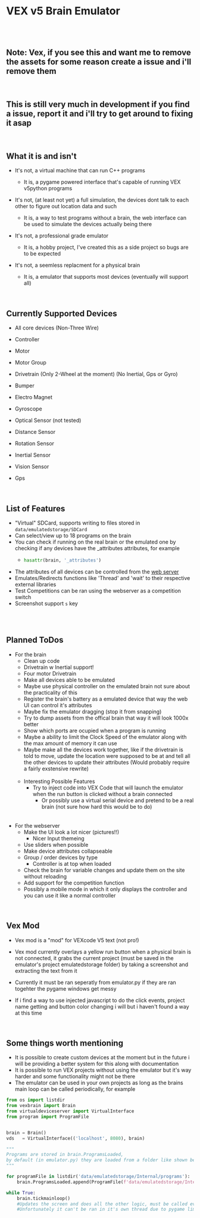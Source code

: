 <h1>VEX v5 Brain Emulator</h1>
<br>
<br>
<h2>Note: Vex, if you see this and want me to remove the assets for some reason create a issue and i'll remove them</h2>
<br>
<h2>This is still very much in development if you find a issue, report it and i'll try to get around to fixing it asap</h2>
<br>
<h2>What it is and isn't</h2>

 - It's not, a virtual machine that can run C++ programs
    - It is, a pygame powered interface that's capable of running VEX v5python programs

 - It's not, (at least not yet) a full simulation, the devices dont talk to each other to figure out location data and such
    - It is, a way to test programs without a brain, the web interface can be used to simulate the devices actually being there

 - It's not, a professional grade emulator
    - It is, a hobby project, I've created this as a side project so bugs are to be expected

 - It's not, a seemless replacment for a physical brain
    - It is, a emulator that supports most devices (eventually will support all)

<br>
<h2>Currently Supported Devices</h2>

- All core devices (Non-Three Wire)

- Controller
- Motor
- Motor Group
- Drivetrain (Only 2-Wheel at the moment) (No Inertial, Gps or Gyro)
- Bumper
- Electro Magnet
- Gyroscope
- Optical Sensor (not tested)
- Distance Sensor
- Rotation Sensor
- Inertial Sensor
- Vision Sensor
- Gps

<br>
<h2>List of Features</h2>

 - "Virtual" SDCard, supports writing to files stored in `data/emulatedstorage/SDCard`
 - Can select/view up to 18 programs on the brain
 - You can check if running on the real brain or the emulated one by checking if any devices have the _attributes attributes, for example
   -  ```python
      hasattr(brain, '_attributes')
 - The attributes of all devices can be controlled from the [web server](http://localhost:8080)
 - Emulates/Redirects functions like 'Thread' and 'wait' to their respective external libraries
 - Test Competitions can be ran using the webserver as a competition switch 
 - Screenshot support `s` key

<br><br>
<h2>Planned ToDos</h2>

 - For the brain
    - Clean up code
    - Drivetrain w Inertial support!
    - Four motor Drivetrain
    - Make all devices able to be emulated
    - Maybe use physical controller on the emulated brain not sure about the practicality of this
    - Register the brain's battery as a emulated device that way the web UI can control it's attributes
    - Maybe fix the emulator dragging (stop it from snapping)
    - Try to dump assets from the offical brain that way it will look 1000x better
    - Show which ports are ocupied when a program is running
    - Maybe a ability to limit the Clock Speed of the emulator along with the max amount of memory it can use
    - Maybe make all the devices work together, like if the drivetrain is told to move, update the location were supposed to be at and
        tell all the other devices to update their attributes (Would probably require a fairly exstensive rewrite)
    <br><br>
    - Interesting Possible Features
        - Try to inject code into VEX Code that will launch the emulator when the run button is clicked without a brain connected
            - Or possibly use a virtual serial device and pretend to be a real brain (not sure how hard this would be to do)
 <br><br><br>   
 - For the webserver
    - Make the UI look a lot nicer (pictures!!)
        - Nicer Input themeing
    - Use sliders when possible
    - Make device attributes collapseable
    - Group / order devices by type
        - Controller is at top when loaded
    - Check the brain for variable changes and update them on the site without reloading
    - Add support for the competition function
    - Possibly a mobile mode in which it only displays the controller and you can use it like a normal controller

<br>
<h2>Vex Mod</h2>
 
 - Vex mod is a "mod" for VEXcode V5 text (not pro!)

 - Vex mod currently overlays a yellow run button when a physical brain is not connected, it grabs the current project (must be saved in the emulator's project emulatedstorage folder) by taking a screenshot and extracting the text from it
 - Currently it must be ran seperatly from emulator.py if they are ran togehter the pygame windows get messy
 - If i find a way to use injected javascript to do the click events, project name getting and button color changing i will but i haven't found a way at this time

<br>
<h2>Some things worth mentioning</h2>
 
 - It is possible to create custom devices at the moment but in the future i will be providing a better system for this along with documentation
 - It is possible to run VEX projects without using the emulator but it's way harder and some functionality might not be there
 - The emulator can be used in your own projects as long as the brains main loop can be called periodically, for example

```python 
from os import listdir
from vexbrain import Brain
from virtualdeviceserver import VirtualInterface
from program import ProgramFile


brain = Brain()
vds   = VirtualInterface(('localhost', 8080), brain)

"""
Programs are stored in brain.ProgramsLoaded,
by default (in emulator.py) they are loaded from a folder like shown below
"""

for programFile in listdir('data/emulatedstorage/Internal/programs'):
    brain.ProgramsLoaded.append(ProgramFile(f'data/emulatedstorage/Internal/programs/{programFile}'))

while True:
    brain.tickmainloop()
    #Updates the screen and does all the other logic, must be called every so often
    #Unfortunately it can't be ran in it's own thread due to pygame limitations
```
